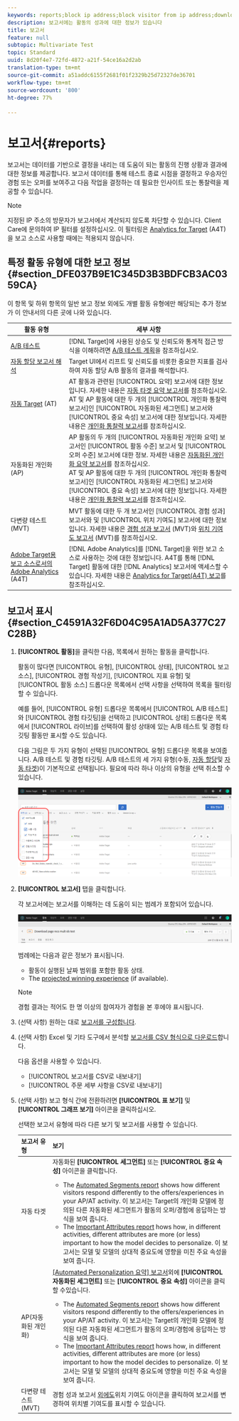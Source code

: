 ```yaml
---
keywords: reports;block ip address;block visitor from ip address;download reports;csv;reporting
description: 보고서에는 활동의 성과에 대한 정보가 있습니다
title: 보고서
feature: null
subtopic: Multivariate Test
topic: Standard
uuid: 8d20f4e7-72fd-4872-a21f-54ce16a2d2ab
translation-type: tm+mt
source-git-commit: a51addc6155f2681f01f2329b25d72327de36701
workflow-type: tm+mt
source-wordcount: '800'
ht-degree: 77%

---
```



# 보고서{#reports}

보고서는 데이터를 기반으로 결정을 내리는 데 도움이 되는 활동의 진행 상황과 결과에 대한 정보를 제공합니다. 보고서 데이터를 통해 테스트 종료 시점을 결정하고 우승자인 경험 또는 오퍼를 보여주고 다음 작업을 결정하는 데 필요한 인사이트 또는 통찰력을 제공할 수 있습니다.

>[!NOTE]
>
>지정된 IP 주소의 방문자가 보고서에서 계산되지 않도록 차단할 수 있습니다. Client Care에 문의하여 IP 필터를 설정하십시오. 이 필터링은 [Analytics for Target](../c-integrating-target-with-mac/a4t/a4t.md#concept_7540C8C04259434AB6EE33B09F47A1DE) (A4T)을 보고 소스로 사용할 때에는 적용되지 않습니다.

## 특정 활동 유형에 대한 보고 정보 {#section_DFE037B9E1C345D3B3BDFCB3AC0359CA}

이 항목 및 하위 항목의 일반 보고 정보 외에도 개별 활동 유형에만 해당되는 추가 정보가 이 안내서의 다른 곳에 나와 있습니다.

| 활동 유형 | 세부 사항 |
|--- |--- |
| [A/B 테스트](/help/c-activities/t-test-ab/test-ab.md) | [!DNL Target]에 사용된 상승도 및 신뢰도와 통계적 접근 방식을 이해하려면 [A/B 테스트 계획](/help/c-activities/t-test-ab/sample-size-determination.md)을 참조하십시오. |
| [자동 할당 보고서 해석](/help/c-activities/automated-traffic-allocation/determine-winner.md) | Target UI에서 리프트 및 신뢰도를 비롯한 중요한 지표를 검사하여 자동 할당 A/B 활동의 결과를 해석합니다. |
| [자동 Target](/help/c-activities/auto-target-to-optimize.md) (AT) | AT 활동과 관련된 [!UICONTROL 요약] 보고서에 대한 정보입니다. 자세한 내용은 [자동 타겟 요약 보고서](/help/c-reports/auto-target-summary-report.md)를 참조하십시오.<br>AT 및 AP 활동에 대한 두 개의 [!UICONTROL 개인화 통찰력 보고서]인 [!UICONTROL 자동화된 세그먼트] 보고서와 [!UICONTROL 중요 속성] 보고서에 대한 정보입니다. 자세한 내용은 [개인화 통찰력 보고서](/help/c-reports/c-personalization-insights-reports/personalization-insights-reports.md)를 참조하십시오. |
| [](/help/c-activities/t-automated-personalization/automated-personalization.md)자동화된 개인화(AP) | AP 활동의 두 개의 [!UICONTROL 자동화된 개인화 요약] 보고서인 [!UICONTROL 활동 수준] 보고서 및 [!UICONTROL 오퍼 수준] 보고서에 대한 정보. 자세한 내용은 [자동화된 개인화 요약 보고서](/help/c-reports/reports-ap.md)를 참조하십시오.<br>AT 및 AP 활동에 대한 두 개의 [!UICONTROL 개인화 통찰력 보고서]인 [!UICONTROL 자동화된 세그먼트] 보고서와 [!UICONTROL 중요 속성] 보고서에 대한 정보입니다. 자세한 내용은 [개인화 통찰력 보고서](/help/c-reports/c-personalization-insights-reports/personalization-insights-reports.md)를 참조하십시오. |
| [](/help/c-activities/c-multivariate-testing/multivariate-testing.md)다변량 테스트(MVT) | MVT 활동에 대한 두 개 보고서인 [!UICONTROL 경험 성과] 보고서와 및 [!UICONTROL 위치 기여도] 보고서에 대한 정보입니다. 자세한 내용은 [경험 성과 보고서](/help/c-reports/experience-performance-report.md) (MVT)와 [위치 기여도 보고서](/help/c-reports/location-contribution-report.md) (MVT)를 참조하십시오. |
| [Adobe Target용 보고 소스로서의 Adobe Analytics](/help/c-integrating-target-with-mac/a4t/a4t.md) (A4T) | [!DNL Adobe Analytics]를 [!DNL Target]을 위한 보고 소스로 사용하는 것에 대한 정보입니다. A4T를 통해 [!DNL Target] 활동에 대한 [!DNL Analytics] 보고서에 액세스할 수 있습니다. 자세한 내용은 [Analytics for Target(A4T) 보고](/help/c-reports/analytics-for-target-a4t-reporting.md)를 참조하십시오. |

## 보고서 표시 {#section_C4591A32F6D04C95A1AD5A377C27C28B}

1. **[!UICONTROL 활동]**&#x200B;을 클릭한 다음, 목록에서 원하는 활동을 클릭합니다.

   활동이 많다면 [!UICONTROL 유형], [!UICONTROL 상태], [!UICONTROL 보고 소스], [!UICONTROL 경험 작성기], [!UICONTROL 지표 유형] 및 [!UICONTROL 활동 소스] 드롭다운 목록에서 선택 사항을 선택하여 목록을 필터링할 수 있습니다.

   예를 들어, [!UICONTROL 유형] 드롭다운 목록에서 [!UICONTROL A/B 테스트]와 [!UICONTROL 경험 타깃팅]을 선택하고 [!UICONTROL 상태] 드롭다운 목록에서 [!UICONTROL 라이브]를 선택하여 활성 상태에 있는 A/B 테스트 및 경험 타깃팅 활동만 표시할 수도 있습니다.

   다음 그림은 두 가지 유형이 선택된 [!UICONTROL 유형] 드롭다운 목록을 보여줍니다. A/B 테스트 및 경험 타깃팅. A/B 테스트의 세 가지 유형(수동, [자동 할당](/help/c-activities/automated-traffic-allocation/automated-traffic-allocation.md)및 [자동 타겟](/help/c-activities/auto-target-to-optimize.md))이 기본적으로 선택됩니다. 필요에 따라 하나 이상의 유형을 선택 취소할 수 있습니다.

   ![유형별 보고서 필터링](/help/c-reports/assets/report_filters-new.png)

1. **[!UICONTROL 보고서]** 탭을 클릭합니다.

   각 보고서에는 보고서를 이해하는 데 도움이 되는 범례가 포함되어 있습니다.

   ![보고서 범례](/help/c-reports/assets/report_menu_bar-new.png)

   범례에는 다음과 같은 정보가 표시됩니다.

   * 활동이 실행된 날짜 범위를 포함한 활동 상태.
   * The [projected winning experience](/help/c-activities/automated-traffic-allocation/determine-winner.md) (if available).

   >[!NOTE]
   >
   >경험 결과는 적어도 한 명 이상의 참여자가 경험을 본 후에야 표시됩니다.

1. (선택 사항) 원하는 대로 [보고서를 구성합니다](../c-reports/c-report-settings/report-settings.md#concept_4BB6A7FDAB6F4806A632F9CD989B8BFA).
1. (선택 사항) Excel 및 기타 도구에서 분석할 [보고서를 CSV 형식으로 다운로드](../c-reports/downloading-data-in-csv-file.md#concept_3F276FF2BBB2499388F97451D6DE2E75)합니다.

   다음 옵션을 사용할 수 있습니다.

   * [!UICONTROL 보고서를 CSV로 내보내기]
   * [!UICONTROL 주문 세부 사항을 CSV로 내보내기]

1. (선택 사항) 보고 형식 간에 전환하려면 **[!UICONTROL 표 보기]** 및 **[!UICONTROL 그래프 보기]** 아이콘을 클릭하십시오.

   선택한 보고서 유형에 따라 다른 보기 및 보고서를 사용할 수 있습니다.

   | 보고서 유형 | 보기 |
   | --- | --- |
   | 자동 타겟 | 자동화된 **[!UICONTROL 세그먼트]** 또는 **[!UICONTROL 중요 속성]** 아이콘을 클릭합니다.<ul><li>The [Automated Segments report](/help/c-reports/c-personalization-insights-reports/automated-segments-report.md) shows how different visitors respond differently to the offers/experiences in your AP/AT activity. 이 보고서는 Target의 개인화 모델에 정의된 다른 자동화된 세그먼트가 활동의 오퍼/경험에 응답하는 방식을 보여 줍니다.</li><li>The [Important Attributes report](/help/c-reports/c-personalization-insights-reports/important-attributes-report.md) hows how, in different activities, different attributes are more (or less) important to how the model decides to personalize. 이 보고서는 모델 및 모델의 상대적 중요도에 영향을 미친 주요 속성을 보여 줍니다.</li></ul> |
   | AP(자동화된 개인화) | [ [Automated Personalization 요약] 보고서](/help/c-reports/reports-ap.md)외에 **[!UICONTROL 자동화된 세그먼트]** 또는 **[!UICONTROL 중요 속성]** 아이콘을 클릭할 수있습니다.<ul><li>The [Automated Segments report](/help/c-reports/c-personalization-insights-reports/automated-segments-report.md) shows how different visitors respond differently to the offers/experiences in your AP/AT activity. 이 보고서는 Target의 개인화 모델에 정의된 다른 자동화된 세그먼트가 활동의 오퍼/경험에 응답하는 방식을 보여 줍니다.</li><li>The [Important Attributes report](/help/c-reports/c-personalization-insights-reports/important-attributes-report.md) hows how, in different activities, different attributes are more (or less) important to how the model decides to personalize. 이 보고서는 모델 및 모델의 상대적 중요도에 영향을 미친 주요 속성을 보여 줍니다.</li></ul> |
   | 다변량 테스트(MVT) | 경험 성과 보고서 [외에도](/help/c-reports/experience-performance-report.md)위치 기여도 [](/help/c-reports/location-contribution-report.md) 아이콘을 클릭하여 보고서를 변경하여 위치별 기여도를 표시할 수 있습니다. |
